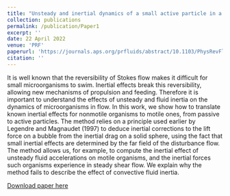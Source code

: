 ```yaml
---
title: "Unsteady and inertial dynamics of a small active particle in a fluid"
collection: publications
permalink: /publication/Paper1
excerpt: ''
date: 22 April 2022
venue: 'PRF'
paperurl: 'https://journals.aps.org/prfluids/abstract/10.1103/PhysRevFluids.7.044304'
citation: ''
---
```

It is well known that the reversibility of Stokes flow makes it difficult for small microorganisms to swim. Inertial effects break this reversibility, allowing new mechanisms
of propulsion and feeding. Therefore it is important to understand the effects of unsteady
and fluid inertia on the dynamics of microorganisms in flow. In this work, we show how
to translate known inertial effects for nonmotile organisms to motile ones, from passive to
active particles. The method relies on a principle used earlier by Legendre and Magnaudet
(1997) to deduce inertial corrections to the lift force on a bubble from the inertial drag on
a solid sphere, using the fact that small inertial effects are determined by the far field of
the disturbance flow. The method allows us, for example, to compute the inertial effect of
unsteady fluid accelerations on motile organisms, and the inertial forces such organisms
experience in steady shear flow. We explain why the method fails to describe the effect of
convective fluid inertia.

[Download paper here](https://journals.aps.org/prfluids/pdf/10.1103/PhysRevFluids.7.044304)
